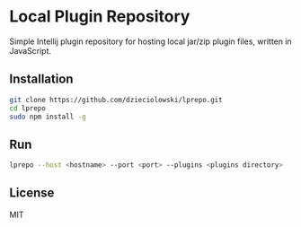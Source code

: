 # Local Plugin Repository
Simple Intellij plugin repository for hosting local jar/zip plugin files, written in JavaScript.

## Installation
```bash
git clone https://github.com/dzieciolowski/lprepo.git
cd lprepo
sudo npm install -g
```

## Run
```bash
lprepo --host <hostname> --port <port> --plugins <plugins directory>
```

## License
MIT